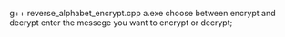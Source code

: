 g++ reverse_alphabet_encrypt.cpp
a.exe
choose between encrypt and decrypt
enter the messege you want to encrypt or decrypt;
